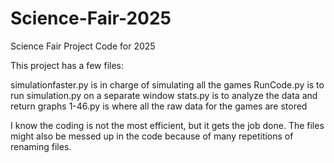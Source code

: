 # Science-Fair-2025
Science Fair Project Code for 2025


This project has a few files:

simulationfaster.py is in charge of simulating all the games
RunCode.py is to run simulation.py on a separate window
stats.py is to analyze the data and return graphs
1-46.py is where all the raw data for the games are stored


I know the coding is not the most efficient, but it gets the job done. The files might also be messed up in the code because of many repetitions of renaming files.
